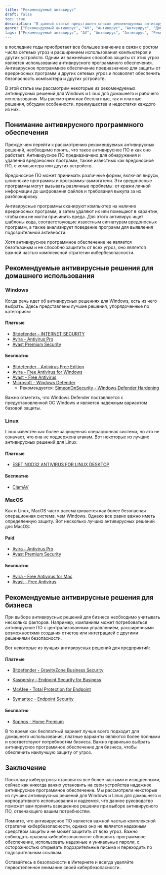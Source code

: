 ```yaml
---
title: "Рекомендуемый антивирус"
draft: false
toc: true
description: "В данной статье представлен список рекомендуемых антивирусных продуктов для домашнего и корпоративного использования, составленный компанией SimeonOnSecurity. Рейтинг составлен на основе профессионального мнения и тестирования на вредоносных образцах и учитывает только возможности антивируса, его обнаружение, удобство использования и производительность. Пользователи Windows могут выбирать как платные, так и бесплатные варианты, в то время как пользователи Linux и MacOS ограничены в выборе, причем платные варианты доступны только для Linux. Отметим, что использование антивируса в Linux и MacOS не является обязательным, а использование VPN или менеджера паролей, поставляемых вместе с антивирусным пакетом, не рекомендуется. В статье также даны рекомендации по VPN-провайдерам. Рекомендации по использованию в бизнесе находятся в стадии разработки."
genre: ["Рекомендуемый антивирус", "AV", "Антивирус", "Антивирус", "Домашнее использование", "Использование в бизнесе", "Windows", "Linux", "MacOS", "Кибербезопасность"]
tags: ["Рекомендуемый антивирус", "AV", "Антивирус", "Антивирус", "Рекомендуемые SimeonOnSecurity антивирусные продукты", "VirusTotal", "AV-возможности", "обнаружение", "пользовательский опыт", "производительность", "Windows", "Linux", "MacOS", "VPN", "менеджер паролей", "VPNS", "Домашнее использование", "Оплачивается", "Бесплатно", "Bitdefender - INTERNET SECURITY", "Avira - Антивирус Pro", "Avast Premium Security", "Bitdefender - Антивирус Free Edition", "Avira - бесплатный антивирус для Windows", "Avast - бесплатный антивирус", "Microsoft - Защитник Windows", "Усиление защитника Windows", "ESET NOD32", "ClamAV", "Avira - бесплатный антивирус для Mac", "Sophos", "Использование в бизнесе", "Кибербезопасность"]
---
```

 в последние годы приобретает все большее значение в связи с ростом числа сетевых угроз и расширением использования компьютеров и других устройств. Одним из важнейших способов защиты от этих угроз является использование антивирусного программного обеспечения. Антивирусное программное обеспечение предназначено для защиты от вредоносных программ и других сетевых угроз и позволяет обеспечить безопасность компьютера и других устройств.

В этой статье мы рассмотрим некоторые из рекомендуемых антивирусных решений для Windows и Linux для домашнего и рабочего использования. Мы рассмотрим как бесплатные, так и платные решения, обсудим особенности, преимущества и недостатки каждого из них.

## Понимание антивирусного программного обеспечения

Прежде чем перейти к рассмотрению рекомендуемых антивирусных решений, необходимо понять, что такое антивирусное ПО и как оно работает. Антивирусное ПО предназначено для обнаружения и удаления вредоносных программ, также известных как вредоносное ПО, с компьютера или других устройств.

Вредоносное ПО может принимать различные формы, включая вирусы, шпионские программы и программы-вымогатели. Эти вредоносные программы могут вызывать различные проблемы: от кражи личной информации до шифрования файлов и требования выкупа за их разблокировку.

Антивирусные программы сканируют компьютер на наличие вредоносных программ, а затем удаляют их или помещают в карантин, чтобы они не могли причинить вреда. Для этого антивирус ищет шаблоны кода, соответствующие известным сигнатурам вредоносных программ, а также анализирует поведение программ для выявления подозрительной активности.

Хотя антивирусное программное обеспечение не является безотказным и не способно защитить от всех угроз, оно является важной частью комплексной стратегии кибербезопасности.

## Рекомендуемые антивирусные решения для домашнего использования

### Windows

Когда речь идет об антивирусных решениях для Windows, есть из чего выбрать. Здесь представлены лучшие решения, упорядоченные по категориям:

#### Платные

- [Bitdefender - INTERNET SECURITY](https://bitdefender.f9tmep.net/VmN5Ka)
- [Avira - Antivirus Pro](https://www.avira.com/en/antivirus-pro)
- [Avast Premium Security](https://amzn.to/2MA7jR2)

#### Бесплатно

- [Bitdefender - Antivirus Free Edition](https://bitdefender.f9tmep.net/1r7NMa)
- [Avira - Free Antivirus for Windows](https://www.avira.com/en/free-antivirus-windows)
- [Avast - Free Antivirus](https://www.avast.com/en-us/index)
- [Microsoft - Windows Defender](https://www.microsoft.com/en-us/windows/comprehensive-security)
  - Рекомендуется: [SimeonOnSecurity - Windows Defender Hardening](https://github.com/simeononsecurity/Windows-Defender-Hardening)


Важно отметить, что Windows Defender поставляется с предустановленной ОС Windows и является надежным вариантом базовой защиты.

### Linux

Linux известен как более защищенная операционная система, но это не означает, что она не подвержена атакам. Вот некоторые из лучших антивирусных решений для Linux:

#### Платные

- [ESET NOD32 ANTIVIRUS FOR LINUX DESKTOP](https://www.eset.com/int/home/antivirus-linux)

#### Бесплатно

- [ClamAV](https://www.clamav.net/)

### MacOS

Как и Linux, MacOS часто рассматривается как более безопасная операционная система, чем Windows. Однако все равно важно иметь определенную защиту. Вот несколько лучших антивирусных решений для MacOS:

#### Paid

- [Avira - Antivirus Pro](https://www.avira.com/en/antivirus-pro)
- [Avast Premium Security](https://amzn.to/2MA7jR2)

#### Бесплатно

- [Avira - Free Antivirus for Mac](https://www.avira.com/en/free-antivirus-mac)
- [Avast - Free Antivirus](https://www.avast.com/en-us/index)

## Рекомендуемые антивирусные решения для бизнеса

При выборе антивирусных решений для бизнеса необходимо учитывать несколько факторов. Например, компаниям может потребоваться антивирусное ПО с централизованным управлением, расширенными возможностями создания отчетов или интеграцией с другими решениями безопасности.

Вот некоторые из лучших антивирусных решений для предприятий:

#### Платные

- [Bitdefender - GravityZone Business Security](https://bitdefender.f9tmep.net/ZQNAzQ)

- [Kaspersky - Endpoint Security for Business](https://www.kaspersky.com/small-to-medium-business-security/endpoint-security)

- [McAfee - Total Protection for Endpoint](https://www.mcafee.com/enterprise/en-us/products/total-protection-for-endpoint.html)

- [Symantec - Endpoint Security](https://www.symantec.com/products/endpoint-security)

#### Бесплатно

- [Sophos - Home Premium](https://home.sophos.com/)

В то время как бесплатный вариант лучше всего подходит для домашнего использования, платные варианты являются более полными и соответствуют потребностям бизнеса. Важно правильно выбрать антивирусное программное обеспечение для бизнеса, чтобы обеспечить наилучшую защиту от угроз.

## Заключение

Поскольку киберугрозы становятся все более частыми и изощренными, сейчас как никогда важно установить на свои устройства надежное антивирусное программное обеспечение. Мы рассмотрели некоторые из лучших антивирусных решений для Windows и Linux для домашнего и корпоративного использования и надеемся, что данное руководство поможет вам принять взвешенное решение при выборе антивирусного ПО, отвечающего вашим потребностям.

Помните, что антивирусное ПО является важной частью комплексной стратегии кибербезопасности, однако оно не является надежным средством защиты и не может защитить от всех угроз. Важно соблюдать правила кибербезопасности: обновлять программное обеспечение, использовать надежные и уникальные пароли, с осторожностью открывать подозрительные письма и переходить по подозрительным ссылкам.

Оставайтесь в безопасности в Интернете и всегда уделяйте первостепенное внимание своей кибербезопасности.

